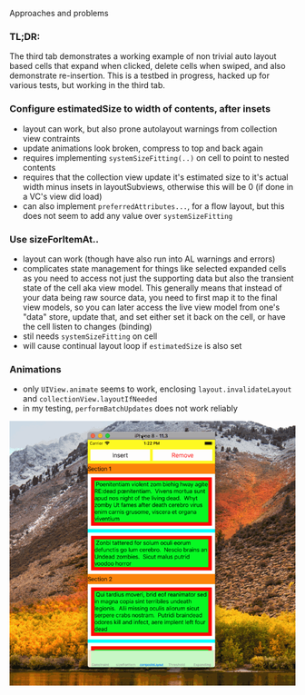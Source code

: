 

Approaches and problems

### TL;DR:

The third tab demonstrates a working example of non trivial auto layout based cells that expand when clicked, delete cells when swiped, and also demonstrate re-insertion.  This is a testbed in progress, hacked up for various tests, but working in the third tab.

### Configure estimatedSize to width of contents, after insets
 - layout can work, but also prone autolayout warnings from collection view contraints
 - update animations look broken, compress to top and back again
 - requires implementing `systemSizeFitting(..)` on cell to point to nested contents
 - requires that the collection view update it's estimated size to it's actual width minus insets in layoutSubviews, otherwise this will be 0 (if done in a VC's view did load)
 - can also implement `preferredAttributes...`, for a flow layout, but this does not seem to add any value over `systemSizeFitting`

### Use sizeForItemAt..
- layout can work (though have also run into AL warnings and errors)
- complicates state management for things like selected expanded cells as you need to access not just the supporting data but also the transient state of the cell aka view model.  This generally means that instead of your data being raw source data, you need to first map it to the final view models, so you can later access the live view model from one's "data" store, update that, and set either set it back on the cell, or have the cell listen to changes (binding)
- stil needs `systemSizeFitting` on cell
- will cause continual layout loop if `estimatedSize` is also set

### Animations
- only `UIView.animate` seems to work, enclosing `layout.invalidateLayout` and `collectionView.layoutIfNeeded`
- in my testing, `performBatchUpdates` does not work reliably


![alt text][sizeForItemAtImage]

[sizeForItemAtImage]: https://github.com/chrisco314/CollectionView-AutoLayout/blob/master/WorkingAutoLayoutCollectionView.gif "Sample using sizeForItemAt"
